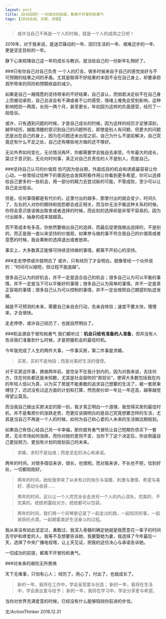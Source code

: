 ```yaml
---
layout: post
title: 2016回顾| 一切成功的前提，都离不开冒险和勇气
tags: [2016总结，买房，求婚]
---
```


>或许当自己不再是一个人的时候，就是一个人的成熟之日吧！

2016年，对于我来说，是迷茫躁动的一年、回归生活的一年、艰难迈步的一年、更是坚定目标的一年。

静下心来梳理自己这一年的成长与教训，就当给自己的一份新年礼物好了。

###只有你自己对自己负责
一个人的打击，很多时候来自于自己的感觉良好与不可预期的结果之间的矛盾。尤其是取得不好结果的本因不全在自己身上，却要承担其所带来的风险和预期收益的减少。

如果是自己一厢情愿的坚持带来的不好结果，自己该认，而倘若决定权不在自己身上而被动承担，自己总该会有不满或者不公的感受，情绪上难免会受到影响，这种影响短则一两周，长则一两个月，甚至更长，年初因为这样的负面感受，经历了一段低谷。

或许，只有遇到问题的时候，才是自己成长的时候，因为这样的经历才足够深刻，越早经历，越能清醒的意识到自己的问题所在，即使是别人有问题，但更大的问题还是出在自己的身上，因为在问题还未出现之前，自己为什么不提前解决，自己究竟还有什么不足之处，自己还有哪些地方做的还不够好。

无论外界如何变化，无论情况再坏，你都需要学会独自去承受。今年最大的成长，莫过于意识到，无论何时何事，真正对自己负责任的人不是别人，而是自己。


###坚持自己认可的价值观
恰巧因为低谷期，外面炫目的机会和诱惑最容易让你心动，一些曾经过往种下的善因也会发挥积极作用让你看到更多希望，你可以选择给自己更多的一些机会，用一部分的精力去尝试新的可能，不管成败，至少可以让自己走出低谷。

但是，任何事情都是有代价的，这里付出的越多，那里付出的就会变少，时间久了，左右的人对你的期待和抱怨都会成正相关，而当你无法平衡这种关系的时候，你将会意识是该做出取舍或者选择的时候，而此刻的选择却是非常不容易的，因为付出越多，抽身的成本就越高。

而不管成本有多高，你依然要做出自己的选择，而最后促使我做出选择的，不是别的，而正是我一直以来坚持的价值观，如果参与做的事不符合我自己的价值观或者意愿的时候，我会果断的选择退出或者放弃。

事实上，大多数真正能够可持续坚持做的事情，都离不开初心的坚持。

###走走停停或许就明白了
或许，只有经历了才会明白。就像曾经一个伙伴说的：“时间可以缩短，但过程不能逾越“。

很多自己认为的好机会，并不一定是适合自己的机会；很多自己认为可以平衡的事情，并不一定是当下可以平衡好的事情；很多自己认为简单的事情，并不一定是真正容易的事情；很多自己认为可以控制的事情，并不一定会按照自己期望的轨迹发展。

越是不可预测的未来，需要自己亲自去行动，去亲自体验；速度不要太快，慢慢来，才会很快。

走走停停，或许自己经历了，也就自然明白了。

###机会源自于冒险和勇气
我们都听过：**机会只给有准备的人准备**，但并没有人告诉我们准备到什么时候，才是把握机会的最佳时机。

今年我完成了人生的两件大事，一件事买房，第二件事是求婚。

> 买房，买的不是地段；而是对美好生活的憧憬。

对于买房这件事，换做两年前，是完全不在我计划内的，因为对我来说，去往何方，住在何处都还是未知数，尤其是社会鼓吹的”房奴论“，使得大多数包括我在内的年轻人信以为真，以为买了房就不能勇敢的追求自己想要的生活了，被一套房束缚住了，迟迟没有过这方面的计划和打算，然而房价却一年比一年还高，越等越觉得望尘莫及。

而当我自己做出买房决定的那一刻，我才真正明白一个道理，我觉得买房的最佳时机，并不是看房价的涨跌走势，而更应该搞明白的是自己究竟想要怎样的生活，尤其是当自己不再是一个人的时候，如何为自己和心爱的人未来的生活做远期规划。

如果自己有信心给自己另一半幸福，那你就有勇气冒险让自己短期负债买下一套房，无论市场如何涨跌，而你对她的爱则不变，当你下了这个决定后，你会倒逼自己更加努力、更加有计划的规划自己的未来。

> 求婚，求的不是钻戒；而是坚定的决心和承诺。

两年的时间，对很多情侣来讲，很长，也很短。而对我来讲，不长也不短，恰到好处，一切都刚刚好。

>两年的时间，她给我带来了从未有过的快乐与温暖、刺激与激情、希望与美好、感动与收获......

>两年的时间，足以让一个人完完全全走进另一个人的内心深处，完美的、不完美的，统统袒露给对方，统统都可以包容。

>两年的时间，我们用一个风琴册记录了一起走过的路，一起经历的事，一起收获的点滴，一起朝着美好生活奋斗的过程。

我从来没有如此坚定过，勇敢过，我深入骨髓的确定她就是我愿意花一辈子的时间去守护和疼爱的人，我等不及想要告诉她，我要娶她为妻，我选择了今年最后一天，选择了中央广播电视塔，让上天见证，把我的这份决心与承诺告诉她。

一切成功的前提，都离不开冒险和勇气。

###对未来的艰险无所畏惧

天下无难事，只怕有心人；
经历了，用心了，付出了，也就成长了。

>新的一年，我将在工作中，学会呈现爱与创造；
新的一年，我将在生活中，学会表达爱与给予；
新的一年，我将在学习中，学会分享爱与希望。

当你对世界充满爱意的时候，已经没有什么能够阻挡你前进的步伐。


文/ActionThinker
2016.12.31


